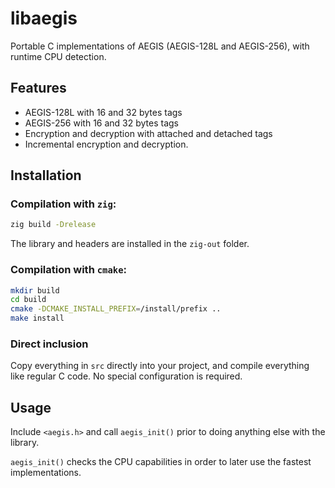 # libaegis

Portable C implementations of AEGIS (AEGIS-128L and AEGIS-256), with runtime CPU detection.

## Features

- AEGIS-128L with 16 and 32 bytes tags
- AEGIS-256 with 16 and 32 bytes tags
- Encryption and decryption with attached and detached tags
- Incremental encryption and decryption.

## Installation

### Compilation with `zig`:

```sh
zig build -Drelease
```

The library and headers are installed in the `zig-out` folder.

### Compilation with `cmake`:

```sh
mkdir build
cd build
cmake -DCMAKE_INSTALL_PREFIX=/install/prefix ..
make install
```

### Direct inclusion

Copy everything in `src` directly into your project, and compile everything like regular C code. No special configuration is required.

## Usage

Include `<aegis.h>` and call `aegis_init()` prior to doing anything else with the library.

`aegis_init()` checks the CPU capabilities in order to later use the fastest implementations. 


